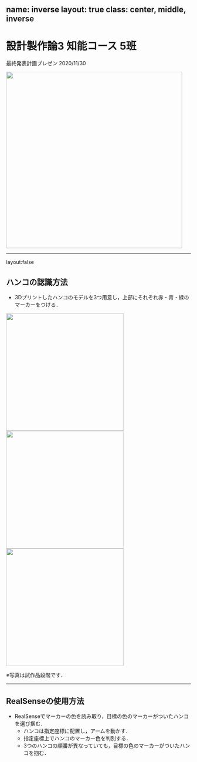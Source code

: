 name: inverse
layout: true
class: center, middle, inverse
---
# 設計製作論3 知能コース 5班
最終発表計画プレゼン
2020/11/30

<img src="https://user-images.githubusercontent.com/53966390/99927589-30f40500-2d89-11eb-9776-83326d2bec44.png" width="480px">

---
layout:false

## ハンコの認識方法
- 3Dプリントしたハンコのモデルを3つ用意し，上部にそれぞれ赤・青・緑のマーカーをつける．

<img src="https://user-images.githubusercontent.com/53966390/99941288-20578500-2db1-11eb-873f-12765206f6c1.png" width="320px">
<img src="https://user-images.githubusercontent.com/53966390/99941310-28172980-2db1-11eb-82c6-7e293706884f.png" width="320px">
<img src="https://user-images.githubusercontent.com/53966390/99941299-2483a280-2db1-11eb-8bd8-9e2d2b43186e.png" width="320px">

※写真は試作品段階です．

---
## RealSenseの使用方法

- RealSenseでマーカーの色を読み取り，目標の色のマーカーがついたハンコを選び掴む．
    -  ハンコは指定座標に配置し，アームを動かす．
    -  指定座標上でハンコのマーカー色を判別する．
    -  3つのハンコの順番が異なっていても，目標の色のマーカーがついたハンコを掴む．
